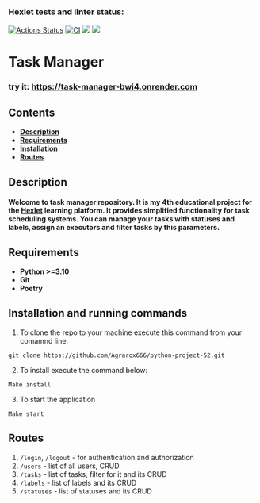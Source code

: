 ### Hexlet tests and linter status:
[![Actions Status](https://github.com/Agrarox666/python-project-52/actions/workflows/hexlet-check.yml/badge.svg)](https://github.com/Agrarox666/python-project-52/actions)
[![CI](https://github.com/Agrarox666/python-project-52/actions/workflows/test.yml/badge.svg)](https://github.com/Agrarox666/python-project-52/actions/workflows/test.yml)
<a href="https://codeclimate.com/github/Agrarox666/python-project-52/maintainability"><img src="https://api.codeclimate.com/v1/badges/9e33a70c7d6da06aefdc/maintainability" /></a>
<a href="https://codeclimate.com/github/Agrarox666/python-project-52/test_coverage"><img src="https://api.codeclimate.com/v1/badges/9e33a70c7d6da06aefdc/test_coverage" /></a>

# Task Manager
### try it: https://task-manager-bwi4.onrender.com

## Contents
- **[Description](#description)**
- **[Requirements](#requirements)**
- **[Installation](#installation-and-running-commands)**
- **[Routes](#routes)**

## Description
#### Welcome to task manager repository. It is my 4th educational project for the [Hexlet](https://ru.hexlet.io/) learning platform. It provides simplified functionality for task scheduling systems. You can manage your tasks with statuses and labels, assign an executors and filter tasks by this parameters.

## Requirements
- **Python >=3.10**
- **Git**
- **Poetry**

## Installation and running commands
1. To clone the repo to your machine execute this command from your comamnd line:
``` shell
git clone https://github.com/Agrarox666/python-project-52.git
```
2. To install execute the command below:
```shell
Make install
```
3. To start the application
```shell
Make start
```
## Routes
1. `/login`, `/logout` - for authentication and authorization
2. `/users` - list of all users, CRUD
3. `/tasks` - list of tasks, filter for it and its CRUD
4. `/labels` - list of labels and its CRUD
5. `/statuses` - list of statuses and its CRUD


